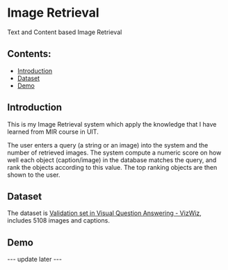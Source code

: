 # Image Retrieval
Text and Content based Image Retrieval

## Contents:
- [Introduction](#introduction)
- [Dataset](#dataset)
- [Demo](#demo)

## Introduction
This is my Image Retrieval system which apply the knowledge that I have learned from MIR course in UIT.

The user enters a query (a string or an image) into the system and the number of retrieved images. The system compute a numeric score on how well each object (caption/image) in the database matches the query, and rank the objects according to this value. The top ranking objects are then shown to the user.

## Dataset
The dataset is [Validation set in Visual Question Answering - VizWiz](https://vizwiz.org/tasks-and-datasets/vqa/), includes 5108 images and captions.

## Demo
--- update later ---

